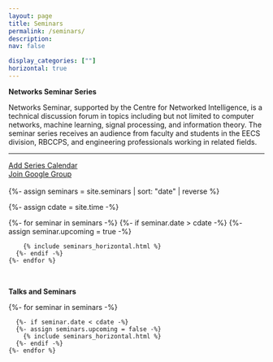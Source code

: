 ```yaml
---
layout: page
title: Seminars
permalink: /seminars/
description: 
nav: false

display_categories: [""]
horizontal: true
---
```



**Networks Seminar Series**

   Networks Seminar, supported by the Centre for Networked Intelligence, is a technical discussion forum in topics including but not limited to computer networks, machine learning, signal processing, and information theory. The seminar series receives an audience from faculty and students in the EECS division, RBCCPS, and engineering professionals working in related fields.
   
   <center><div class="g-ytsubscribe" data-channelid="UCxx4V_yoYI5AM1-qSegGsBQ" data-layout="full" data-count="hidden"></div></center>
   <hr>
   <div class="row">
    <div class="col">
      <a href="https://calendar.google.com/calendar/u/3?cid=djlmaHRhYWU2MmZlbnRlNnYyMmYzNmh0OGNAZ3JvdXAuY2FsZW5kYXIuZ29vZ2xlLmNvbQ" class="btn btn-primary btn-lg active" role="button" aria-pressed="true">Add Series Calendar</a>
    </div>
    <div class="col-right">
      <a href="https://groups.google.com/g/cni-seminar-series" class="btn btn-primary btn-lg active hoverable" role="button" aria-pressed="true">Join Google Group</a>
    </div>
   </div>

    
   <br>
{%- assign seminars = site.seminars | sort: "date" | reverse %}

{%- assign cdate = site.time  -%}

<!-- {{ cdate }} -->


<div class="seminars">
  <div class="container">
    {%- for seminar in seminars -%}
      {%- if seminar.date > cdate -%}
      {%- assign seminar.upcoming = true -%}
         
        {% include seminars_horizontal.html %}
      {%- endif -%}
    {%- endfor %}
  </div>
</div>
<br>

**Talks and Seminars**





<!-- pages/seminars.md -->


<div class="seminars">
  <div class="container">
    {%- for seminar in seminars -%}
    
      {%- if seminar.date < cdate -%}
      {%- assign seminars.upcoming = false -%}
        {% include seminars_horizontal.html %}
      {%- endif -%}
    {%- endfor %}
  </div>
</div>
